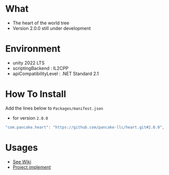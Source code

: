 # What

- The heart of the world tree
- Version 2.0.0 still under development

# Environment

- unity 2022 LTS
- scriptingBackend : IL2CPP
- apiCompatibilityLevel : .NET Standard 2.1

# How To Install

Add the lines below to `Packages/manifest.json`

- for version `2.0.0`

```csharp
"com.pancake.heart": "https://github.com/pancake-llc/heart.git#2.0.0",
```

# Usages

- [See Wiki](https://github.com/pancake-llc/heart/wiki)
- [Project implement](https://github.com/gamee-studio/game-foundation)
